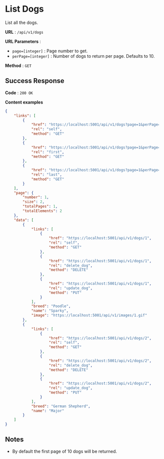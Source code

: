 # List Dogs

List all the dogs.

**URL** : `/api/v1/dogs`

**URL Parameters** :

- `page=[integer]` : Page number to get.
- `perPage=[integer]` : Number of dogs to return per page.  Defaults to 10.

**Method** : `GET`

## Success Response

**Code** : `200 OK`

**Content examples**

```json
{
    "links": [
        {
            "href": "https://localhost:5001/api/v1/dogs?page=1&perPage=10",
            "rel": "self",
            "method": "GET"
        },
        {
            "href": "https://localhost:5001/api/v1/dogs?page=1&perPage=10",
            "rel": "first",
            "method": "GET"
        },
        {
            "href": "https://localhost:5001/api/v1/dogs?page=1&perPage=10",
            "rel": "last",
            "method": "GET"
        }
    ],
    "page": {
        "number": 1,
        "size": 2,
        "totalPages": 1,
        "totalElements": 2
    },
    "data": [
        {
            "links": [
                {
                    "href": "https://localhost:5001/api/v1/dogs/1",
                    "rel": "self",
                    "method": "GET"
                },
                {
                    "href": "https://localhost:5001/api/v1/dogs/1",
                    "rel": "delete_dog",
                    "method": "DELETE"
                },
                {
                    "href": "https://localhost:5001/api/v1/dogs/1",
                    "rel": "update_dog",
                    "method": "PUT"
                }
            ],
            "breed": "Poodle",
            "name": "Sparky",
            "image": "https://localhost:5001/api/v1/images/1.gif"
        },
        {
            "links": [
                {
                    "href": "https://localhost:5001/api/v1/dogs/2",
                    "rel": "self",
                    "method": "GET"
                },
                {
                    "href": "https://localhost:5001/api/v1/dogs/2",
                    "rel": "delete_dog",
                    "method": "DELETE"
                },
                {
                    "href": "https://localhost:5001/api/v1/dogs/2",
                    "rel": "update_dog",
                    "method": "PUT"
                }
            ],
            "breed": "German Shepherd",
            "name": "Major"
        }
    ]
}
```

## Notes

* By default the first page of 10 dogs will be returned.